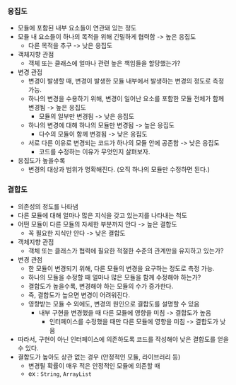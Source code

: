 ### 응집도
- 모듈에 포함된 내부 요소들이 연관돼 있는 정도
- 모듈 내 요소들이 하나의 목적을 위해 긴밀하게 협력함 -> 높은 응집도
  - 다른 목적을 추구 -> 낮은 응집도
- 객체지향 관점
  - 객체 또는 클래스에 얼마나 관련 높은 책임들을 할당했는가?
- 변경 관점
  - 변경이 발생할 때, 변경이 발생한 모듈 내부에서 발생하는 변경의 정도로 측정 가능.
  - 하나의 변경을 수용하기 위해, 변경이 일어난 요소를 포함한 모듈 전체가 함께 변경됨 -> 높은 응집도
    - 모듈의 일부만 변경됨 -> 낮은 응집도
  - 하나의 변경에 대해 하나의 모듈만 변경됨 -> 높은 응집도
    - 다수의 모듈이 함께 변경됨 -> 낮은 응집도
  - 서로 다른 이유로 변경되는 코드가 하나의 모듈 안에 공존함 -> 낮은 응집도
    - 코드를 수정하는 이유가 무엇인지 살펴보자.
- 응집도가 높을수록
  - 변경의 대상과 범위가 명확해진다. (오직 하나의 모듈만 수정하면 된다.)


### 결합도
- 의존성의 정도를 나타냄
- 다른 모듈에 대해 얼마나 많은 지식을 갖고 있는지를 나타내는 척도
- 어떤 모듈이 다른 모듈의 자세한 부분까지 안다 -> 높은 결합도
  - 꼭 필요한 지식만 안다 -> 낮은 결합도
- 객체지향 관점
  - 객체 또는 클래스가 협력에 필요한 적절한 수준의 관계만을 유지하고 있는가?
- 변경 관점
  - 한 모듈이 변경되기 위해, 다른 모듈의 변경을 요구하는 정도로 측정 가능.
  - 하나의 모듈을 수정할 때 얼마나 많은 모듈을 함께 수정해야 하는가?
  - 결합도가 높을수록, 변경해야 하는 모듈의 수가 증가한다.
  - 즉, 결합도가 높으면 변경이 어려워진다.
  - 영향받는 모듈 수 외에도, 변경의 원인으로 결합도를 설명할 수 있음
    - 내부 구현을 변경했을 때 다른 모듈에 영향을 미침 -> 결합도가 높음
      - 인터페이스를 수정했을 때만 다른 모듈에 영향을 미침 -> 결합도가 낮음 
- 따라서, 구현이 아닌 인터페이스에 의존하도록 코드를 작성해야 낮은 결합도를 얻을 수 있다.
- 결합도가 높아도 상관 없는 경우 (안정적인 모듈, 라이브러리 등)
  - 변경될 확률이 매우 적은 안정적인 모듈에 의존할 때
  - ex : `String`, `ArrayList`
